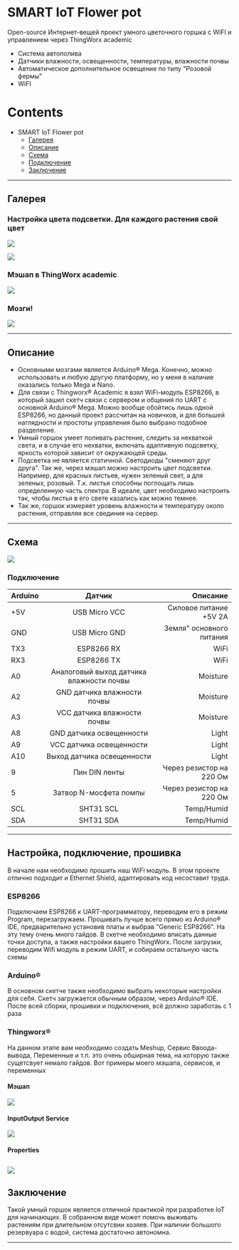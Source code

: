 # SMART IoT Flower pot
Open-source Интернет-вещей проект умного цветочного горшка с WiFI и управлением через ThingWorx academic


- Система автополива
- Датчики влажности, освещенности, температуры, влажности почвы
- Автоматическое дополнительное освещение по типу "Розовой фермы"
- WiFI

# Contents
- SMART IoT Flower pot
  - [Галерея](#Галерея)
  - [Описание](#Описание)
  - [Схема](#Схема)
   - [Подключение](#Подключение)
  - [Заключение](#Заключение)

------------


## Галерея
### Настройка цвета подсветки. Для каждого растения свой цвет
![](https://raw.github.com/XxOinvizioNxX/SMART_flowerpot/master/Images/Preview-1.jpg)

![](https://raw.github.com/XxOinvizioNxX/SMART_flowerpot/master/Images/Preview-2.jpg)

### Мэшап в ThingWorx academic
![](https://raw.github.com/XxOinvizioNxX/SMART_flowerpot/master/Images/Meshup.png)

### Мозги!
![](https://raw.github.com/XxOinvizioNxX/SMART_flowerpot/master/Images/Hardware.jpg)


------------


## Описание
- Основными мозгами является Arduino® Mega. Конечно, можно использовать и любую другую платформу, но у меня в наличие оказались только Mega и Nano.
- Для связи с Thingworx® Academic я взял WiFi-модуль ESP8266, в который зашил скетч связи с сервером и общения по UART с основной Arduino® Mega. Можно вообще обойтись лишь одной ESP8266, но данный проект рассчитан на новичков, и для большей наглядности и простоты управления было выбрано подобное разделение.
- Умный горшок умеет поливать растение, следить за нехваткой света, и в случае его нехватки, включать адаптивную подсветку, яркость которой зависит от окружающей среды. 
- Подсветка не является статичной. Светодиоды "сменяют друг друга". Так же, через мэшап можно настроить цвет подсветки. Например, для красных листьев, нужен зеленый свет, а для зеленых, розовый. Т.к. листья способны поглощать лишь определенную часть спектра. В идеале, цвет необходимо настроить так, чтобы листья в его свете казались как можно темнее.
- Так же, горшок измеряет уровень влажности и температуру около растения, отправляя все свединия на сервер.


------------


## Схема

![](https://raw.github.com/XxOinvizioNxX/SMART_flowerpot/master/Images/MainScheme.jpg)

### Подключение
                    
| Arduino  | Датчик  | Описание |
| :------------ |:---------------:| -----:|
| +5V      | USB Micro VCC | Силовое питание +5V 2A |
| GND     | USB Micro GND |   Земля" основного питания |
| TX3 | ESP8266 RX        |    WiFi |
| RX3 | ESP8266 TX        |    WiFi |
| A0 | Аналоговый выход датчика влажности почвы   |  Moisture   |
| A2 | GND датчика влажности почвы   |  Moisture    |
| A3 | VCC датчика влажности почвы   |  Moisture   |
| A8 | GND датчика освещенности   |   Light  |
| A9 | VCC датчика освещенности   |  Light   |
| A10 | Выход датчика освещенности   |   Light  |
| 9 |  Пин DIN ленты   | Через резистор на 220 Ом   |
| 5 |  Затвор N-мосфета помпы   | Через резистор на 220 Ом   |
| SCL |  SHT31 SCL   | Temp/Humid   |
| SDA |  SHT31 SDA  | Temp/Humid   |
                    



------------

## Настройка, подключение, прошивка
В начале нам необходимо прошить наш WiFi модуль. В этом проекте отлично подходит и Ethernet Shield, адаптировать код несоставит труда.

### ESP8266
Подключаем ESP8266 к UART-программатору, переводим его в режим Program, перезагружаем. Прошивать лучше всего прямо из Arduino® IDE, предварительно установив платы и выбрав "Generic ESP8266". На эту тему очень много гайдов.
В скетче необходимо вписать данные точки доступа, а также настройки вашего ThingWorx. После загрузки, переводим Wifi модуль в режим UART, и собираем остальную часть схемы

### Arduino®
В основном скетче также необходимо выбрать некоторые настройки для себя. Скетч загружается обычным образом, через Arduino® IDE. После всей сборки, прошивки и подключения, всё должно заработаь с 1 раза

### Thingworx®
На данном этапе вам необходимо создать Meshup, Сервис Ввоода-вывода, Переменные и т.п. это очень обширная тема, на которую также сущетсвует немало гайдов. Вот примеры моего мэшапа, сервисов, и переменных

#### Мэшап
![](https://raw.github.com/XxOinvizioNxX/SMART_flowerpot/master/Images/Meshup.png)

#### InputOutput Service
![](https://raw.github.com/XxOinvizioNxX/SMART_flowerpot/master/Images/InputOutputService.png)

#### Properties
![](https://raw.github.com/XxOinvizioNxX/SMART_flowerpot/master/Images/Properties.png)
------------
## Заключение
Такой умный горшок является отличной практикой при разработке IoT для начинающих. В собранном виде может помочь выживать растениям при длительном отсутсвии хозяев. При наличии большого резервуара с водой, система достаточно автономна.

------------

